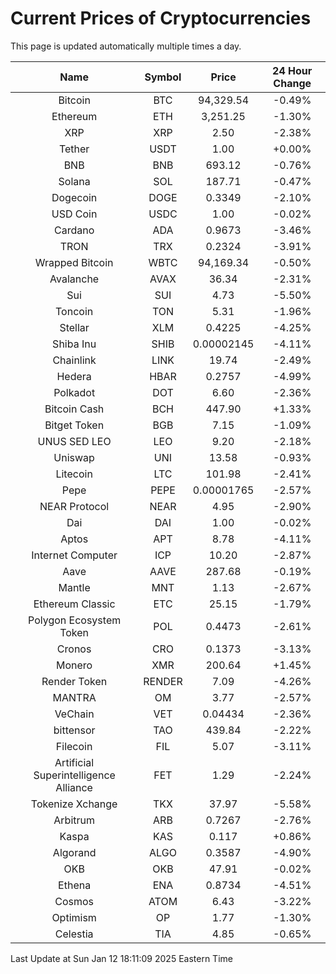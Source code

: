 # Current Prices of Cryptocurrencies
This page is updated automatically multiple times a day.

| Name | Symbol | Price | 24 Hour Change |
| :---: |:---:| :---: | :---: |
| Bitcoin | BTC | 94,329.54 | -0.49% |
| Ethereum | ETH | 3,251.25 | -1.30% |
| XRP | XRP | 2.50 | -2.38% |
| Tether | USDT | 1.00 | +0.00% |
| BNB | BNB | 693.12 | -0.76% |
| Solana | SOL | 187.71 | -0.47% |
| Dogecoin | DOGE | 0.3349 | -2.10% |
| USD Coin | USDC | 1.00 | -0.02% |
| Cardano | ADA | 0.9673 | -3.46% |
| TRON | TRX | 0.2324 | -3.91% |
| Wrapped Bitcoin | WBTC | 94,169.34 | -0.50% |
| Avalanche | AVAX | 36.34 | -2.31% |
| Sui | SUI | 4.73 | -5.50% |
| Toncoin | TON | 5.31 | -1.96% |
| Stellar | XLM | 0.4225 | -4.25% |
| Shiba Inu | SHIB | 0.00002145 | -4.11% |
| Chainlink | LINK | 19.74 | -2.49% |
| Hedera | HBAR | 0.2757 | -4.99% |
| Polkadot | DOT | 6.60 | -2.36% |
| Bitcoin Cash | BCH | 447.90 | +1.33% |
| Bitget Token | BGB | 7.15 | -1.09% |
| UNUS SED LEO | LEO | 9.20 | -2.18% |
| Uniswap | UNI | 13.58 | -0.93% |
| Litecoin | LTC | 101.98 | -2.41% |
| Pepe | PEPE | 0.00001765 | -2.57% |
| NEAR Protocol | NEAR | 4.95 | -2.90% |
| Dai | DAI | 1.00 | -0.02% |
| Aptos | APT | 8.78 | -4.11% |
| Internet Computer | ICP | 10.20 | -2.87% |
| Aave | AAVE | 287.68 | -0.19% |
| Mantle | MNT | 1.13 | -2.67% |
| Ethereum Classic | ETC | 25.15 | -1.79% |
| Polygon Ecosystem Token | POL | 0.4473 | -2.61% |
| Cronos | CRO | 0.1373 | -3.13% |
| Monero | XMR | 200.64 | +1.45% |
| Render Token | RENDER | 7.09 | -4.26% |
| MANTRA | OM | 3.77 | -2.57% |
| VeChain | VET | 0.04434 | -2.36% |
| bittensor | TAO | 439.84 | -2.22% |
| Filecoin | FIL | 5.07 | -3.11% |
| Artificial Superintelligence Alliance | FET | 1.29 | -2.24% |
| Tokenize Xchange | TKX | 37.97 | -5.58% |
| Arbitrum | ARB | 0.7267 | -2.76% |
| Kaspa | KAS | 0.117 | +0.86% |
| Algorand | ALGO | 0.3587 | -4.90% |
| OKB | OKB | 47.91 | -0.02% |
| Ethena | ENA | 0.8734 | -4.51% |
| Cosmos | ATOM | 6.43 | -3.22% |
| Optimism | OP | 1.77 | -1.30% |
| Celestia | TIA | 4.85 | -0.65% |

Last Update at Sun Jan 12 18:11:09 2025 Eastern Time